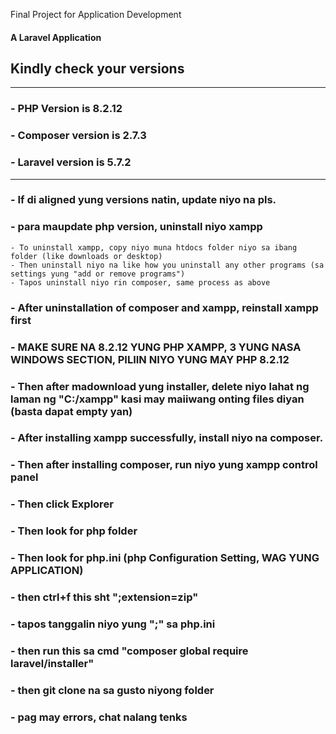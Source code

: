 Final Project for Application Development

#### A Laravel Application

## Kindly check your versions
--------------------------------
### - PHP Version is 8.2.12
### - Composer version is 2.7.3
### - Laravel version is 5.7.2
--------------------------------

### - If di aligned yung versions natin, update niyo na pls.
### - para maupdate php version, uninstall niyo xampp
    - To uninstall xampp, copy niyo muna htdocs folder niyo sa ibang folder (like downloads or desktop)
    - Then uninstall niyo na like how you uninstall any other programs (sa settings yung "add or remove programs")
    - Tapos uninstall niyo rin composer, same process as above
### - After uninstallation of composer and xampp, reinstall xampp first
### - MAKE SURE NA 8.2.12 YUNG PHP XAMPP, 3 YUNG NASA WINDOWS SECTION, PILIIN NIYO YUNG MAY PHP 8.2.12
### - Then after madownload yung installer, delete niyo lahat ng laman ng "C:/xampp" kasi may maiiwang onting files diyan (basta dapat empty yan)
### - After installing xampp successfully, install niyo na composer.
### - Then after installing composer, run niyo yung xampp control panel
### - Then click Explorer
### - Then look for php folder
### - Then look for php.ini (php Configuration Setting, WAG YUNG APPLICATION)
### - then ctrl+f this sht ";extension=zip"
### - tapos tanggalin niyo yung ";" sa php.ini
### - then run this sa cmd "composer global require laravel/installer"
### - then git clone na sa gusto niyong folder
### - pag may errors, chat nalang tenks
